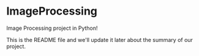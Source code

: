 # ImageProcessing
Image Processing project in Python!  

This is the README file and we'll update it later about the summary of our project.
